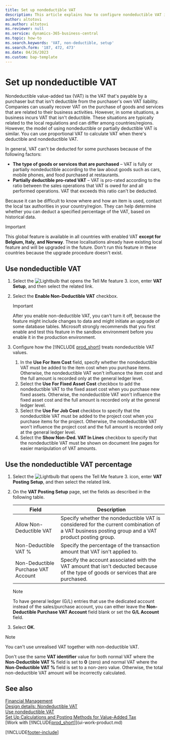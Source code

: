 ```yaml
---
title: Set up nondeductible VAT
description: This article explains how to configure nondeductible VAT in Microsoft Dynamics 365 Business Central.
author: altotovi
ms.author: altotovi
ms.reviewer: null
ms.service: dynamics-365-business-central
ms.topic: how-to
ms.search.keywords: 'VAT, non-deductible, setup'
ms.search.form: '187, 472, 473'
ms.date: 04/26/2023
ms.custom: bap-template
---
```


# <a name="set-up-nondeductible-vat"></a>Set up nondeductible VAT

Nondeductible value-added tax (VAT) is the VAT that's payable by a purchaser but that isn't deductible from the purchaser's own VAT liability. Companies can usually recover VAT on the purchase of goods and services that are related to their business activities. However, in some situations, a business incurs VAT that isn't deductible. These situations are typically related to the local regulations and can differ among countries/regions. However, the model of using nondeductible or partially deductible VAT is similar. You can use proportional VAT to calculate VAT when there's deductible and nondeductible VAT.

In general, VAT can't be deducted for some purchases because of the following factors:

- **The type of goods or services that are purchased** – VAT is fully or partially nondeductible according to the law about goods such as cars, mobile phones, and food purchased at restaurants.
- **Partially deductible pro-rated VAT** – VAT is pro-rated according to the ratio between the sales operations that VAT is owed for and all performed operations. VAT that exceeds this ratio can't be deducted.

Because it can be difficult to know where and how an item is used, contact the local tax authorities in your country/region. They can help determine whether you can deduct a specified percentage of the VAT, based on historical data.

> [!IMPORTANT]
> This global feature is available in all countries with enabled VAT **except for Belgium, Italy, and Norway**. These localisations already have existing local feature and will be upgraded in the future. Don't run this feature in these countries because the upgrade procedure doesn't exist.

## <a name="use-nondeductible-vat"></a>Use nondeductible VAT

1. Select the ![Lightbulb that opens the Tell Me feature 3.](media/ui-search/search_small.png "Tell me what you want to do") icon, enter **VAT Setup**, and then select the related link.
2. Select the **Enable Non-Deductible VAT** checkbox.

    > [!IMPORTANT]
    > After you enable non-deductible VAT, you can't turn it off, because the feature might include changes to data and might initiate an upgrade of some database tables. Microsoft strongly recommends that you first enable and test this feature in the sandbox environment before you enable it in the production environment.

3. Configure how the [!INCLUDE [prod_short](includes/prod_short.md)] treats nondeductible VAT values.

    1. In the **Use For Item Cost** field, specify whether the nondeductible VAT must be added to the item cost when you purchase items. Otherwise, the nondeductible VAT won't influence the item cost and the full amount is recorded only at the general ledger level.
    2. Select the **Use For Fixed Asset Cost** checkbox to add the nondeductible VAT to the fixed asset cost when you purchase new fixed assets. Otherwise, the nondeductible VAT won't influence the fixed asset cost and the full amount is recorded only at the general ledger level.
    3. Select the **Use For Job Cost** checkbox to specify that the nondeductible VAT must be added to the project cost when you purchase items for the project. Otherwise, the nondeductible VAT  won't influence the project cost and the full amount is recorded only at the general ledger level.
    4. Select the **Show Non-Ded. VAT In Lines** checkbox to specify that the nondeductible VAT must be shown on document line pages for easier manipulation of VAT amounts.

## <a name="use-the-nondeductible-vat-percentage"></a>Use the nondeductible VAT percentage

1. Select the ![Lightbulb that opens the Tell Me feature 3.](media/ui-search/search_small.png "Tell me what you want to do") icon, enter **VAT Posting Setup**, and then select the related link.
2. On the **VAT Posting Setup** page, set the fields as described in the following table.

    | Field | Description |
    |-------|-------------|
    | Allow Non-Deductible VAT | Specify whether the nondeductible VAT is considered for the current combination of a VAT business posting group and a VAT product posting group. |
    | Non-Deductible VAT % | Specify the percentage of the transaction amount that VAT isn't applied to. |
    | Non-Deductible Purchase VAT Account | Specify the account associated with the VAT amount that isn't deducted because of the type of goods or services that are purchased. |

    > [!NOTE]
    > To have general ledger (G/L) entries that use the dedicated account instead of the sales/purchase account, you can either leave the **Non-Deductible Purchase VAT Account** field blank or set the **G/L Account** field.

3. Select **OK**.

> [!NOTE]
> You can't use unrealised VAT together with non-deductible VAT.
>
> Don't use the same **VAT identifier** value for both normal VAT where the **Non-Deductible VAT %** field is set to **0** (zero) and normal VAT where the **Non-Deductible VAT %** field is set to a non-zero value. Otherwise, the total non-deductible VAT amount will be incorrectly calculated.

## <a name="see-also"></a>See also

[Financial Management](finance.md)  
[Design details: Nondeductible VAT](design-details-nondeductible-vat.md)  
[Use nondeductible VAT](finance-how-use-non-deductible-vat.md)  
[Set Up Calculations and Posting Methods for Value-Added Tax](finance-setup-vat.md)  
[Work with [!INCLUDE[prod_short](includes/prod_short.md)]](ui-work-product.md)  

[!INCLUDE[footer-include](includes/footer-banner.md)]

